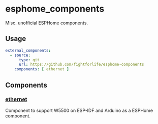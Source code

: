 # esphome_components

Misc. unofficial ESPHome components.

## Usage

```yaml
external_components:
  - source:
      type: git
      url: https://github.com/fightforlife/esphome-components
    components: [ ethernet ]
```

## Components

### [ethernet](components/ethernet)

Component to support W5500 on ESP-IDF and Arduino as a ESPHome component.
